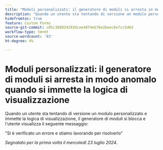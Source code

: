 ```yaml
---
title: "Moduli personalizzati: il generatore di moduli si arresta in modo anomalo quando si entra nella logica di visualizzazione"
description: "Quando un utente sta tentando di versione un modulo personalizzato e immette la logica di visualizzazione, il generatore di moduli si arresta in modo anomalo e l'utente visualizza un messaggio."
hidefromtoc: true
feature: Custom Forms
source-git-commit: c05c388824293dcee4074eb76e2beec6e7cc5d6d
workflow-type: tm+mt
source-wordcount: '83'
ht-degree: 4%

---
```



# Moduli personalizzati: il generatore di moduli si arresta in modo anomalo quando si immette la logica di visualizzazione

Quando un utente sta tentando di versione un modulo personalizzato e immette la logica di visualizzazione, il generatore di moduli si blocca e l&#39;utente visualizza il seguente messaggio:

&quot;Si è verificato un errore e stiamo lavorando per risolverlo&quot;

_Segnalato per la prima volta il mercoledì 23 luglio 2024._
